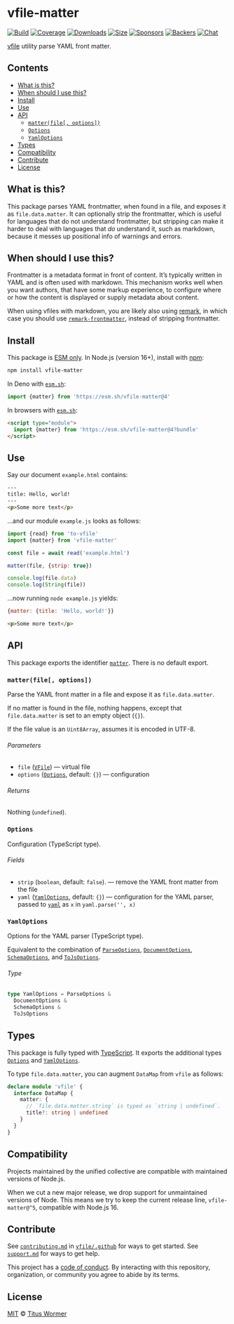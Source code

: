 # vfile-matter

[![Build][build-badge]][build]
[![Coverage][coverage-badge]][coverage]
[![Downloads][downloads-badge]][downloads]
[![Size][size-badge]][size]
[![Sponsors][sponsors-badge]][collective]
[![Backers][backers-badge]][collective]
[![Chat][chat-badge]][chat]

[vfile][] utility parse YAML front matter.

## Contents

*   [What is this?](#what-is-this)
*   [When should I use this?](#when-should-i-use-this)
*   [Install](#install)
*   [Use](#use)
*   [API](#api)
    *   [`matter(file[, options])`](#matterfile-options)
    *   [`Options`](#options)
    *   [`YamlOptions`](#yamloptions)
*   [Types](#types)
*   [Compatibility](#compatibility)
*   [Contribute](#contribute)
*   [License](#license)

## What is this?

This package parses YAML frontmatter, when found in a file, and exposes it as
`file.data.matter`.
It can optionally strip the frontmatter, which is useful for languages that do
not understand frontmatter, but stripping can make it harder to deal with
languages that *do* understand it, such as markdown, because it messes up
positional info of warnings and errors.

## When should I use this?

Frontmatter is a metadata format in front of content.
It’s typically written in YAML and is often used with markdown.
This mechanism works well when you want authors, that have some markup
experience, to configure where or how the content is displayed or supply
metadata about content.

When using vfiles with markdown, you are likely also using [remark][], in which
case you should use [`remark-frontmatter`][remark-frontmatter], instead of
stripping frontmatter.

## Install

This package is [ESM only][esm].
In Node.js (version 16+), install with [npm][]:

```sh
npm install vfile-matter
```

In Deno with [`esm.sh`][esmsh]:

```js
import {matter} from 'https://esm.sh/vfile-matter@4'
```

In browsers with [`esm.sh`][esmsh]:

```html
<script type="module">
  import {matter} from 'https://esm.sh/vfile-matter@4?bundle'
</script>
```

## Use

Say our document `example.html` contains:

```html
---
title: Hello, world!
---
<p>Some more text</p>
```

…and our module `example.js` looks as follows:

```js
import {read} from 'to-vfile'
import {matter} from 'vfile-matter'

const file = await read('example.html')

matter(file, {strip: true})

console.log(file.data)
console.log(String(file))
```

…now running `node example.js` yields:

```js
{matter: {title: 'Hello, world!'}}
```

```html
<p>Some more text</p>
```

## API

This package exports the identifier [`matter`][api-matter].
There is no default export.

### `matter(file[, options])`

Parse the YAML front matter in a file and expose it as `file.data.matter`.

If no matter is found in the file, nothing happens, except that
`file.data.matter` is set to an empty object (`{}`).

If the file value is an `Uint8Array`, assumes it is encoded in UTF-8.

###### Parameters

*   `file` ([`VFile`][vfile])
    — virtual file
*   `options` ([`Options`][api-options], default: `{}`)
    — configuration

###### Returns

Nothing (`undefined`).

### `Options`

Configuration (TypeScript type).

###### Fields

*   `strip` (`boolean`, default: `false`).
    — remove the YAML front matter from the file
*   `yaml` ([`YamlOptions`][api-yaml-options], default: `{}`)
    — configuration for the YAML parser, passed to [`yaml`][yaml] as `x` in
    `yaml.parse('', x)`

### `YamlOptions`

Options for the YAML parser (TypeScript type).

Equivalent to the combination of
[`ParseOptions`](https://eemeli.org/yaml/#parse-options),
[`DocumentOptions`](https://eemeli.org/yaml/#document-options),
[`SchemaOptions`](https://eemeli.org/yaml/#schema-options), and
[`ToJsOptions`](https://eemeli.org/yaml/#tojs-options).

###### Type

```ts
type YamlOptions = ParseOptions &
  DocumentOptions &
  SchemaOptions &
  ToJsOptions
```

## Types

This package is fully typed with [TypeScript][].
It exports the additional types [`Options`][api-options] and
[`YamlOptions`][api-yaml-options].

To type `file.data.matter`, you can augment `DataMap` from `vfile` as follows:

```ts
declare module 'vfile' {
  interface DataMap {
    matter: {
      // `file.data.matter.string` is typed as `string | undefined`.
      title?: string | undefined
    }
  }
}
```

## Compatibility

Projects maintained by the unified collective are compatible with maintained
versions of Node.js.

When we cut a new major release, we drop support for unmaintained versions of
Node.
This means we try to keep the current release line, `vfile-matter@^5`,
compatible with Node.js 16.

## Contribute

See [`contributing.md`][contributing] in [`vfile/.github`][health] for ways to
get started.
See [`support.md`][support] for ways to get help.

This project has a [code of conduct][coc].
By interacting with this repository, organization, or community you agree to
abide by its terms.

## License

[MIT][license] © [Titus Wormer][author]

<!-- Definitions -->

[build-badge]: https://github.com/vfile/vfile-matter/workflows/main/badge.svg

[build]: https://github.com/vfile/vfile-matter/actions

[coverage-badge]: https://img.shields.io/codecov/c/github/vfile/vfile-matter.svg

[coverage]: https://codecov.io/github/vfile/vfile-matter

[downloads-badge]: https://img.shields.io/npm/dm/vfile-matter.svg

[downloads]: https://www.npmjs.com/package/vfile-matter

[size-badge]: https://img.shields.io/badge/dynamic/json?label=minzipped%20size&query=$.size.compressedSize&url=https://deno.bundlejs.com/?q=vfile-matter

[size]: https://bundlejs.com/?q=vfile-matter

[sponsors-badge]: https://opencollective.com/unified/sponsors/badge.svg

[backers-badge]: https://opencollective.com/unified/backers/badge.svg

[collective]: https://opencollective.com/unified

[chat-badge]: https://img.shields.io/badge/chat-discussions-success.svg

[chat]: https://github.com/vfile/vfile/discussions

[npm]: https://docs.npmjs.com/cli/install

[esm]: https://gist.github.com/sindresorhus/a39789f98801d908bbc7ff3ecc99d99c

[esmsh]: https://esm.sh

[typescript]: https://www.typescriptlang.org

[contributing]: https://github.com/vfile/.github/blob/main/contributing.md

[support]: https://github.com/vfile/.github/blob/main/support.md

[health]: https://github.com/vfile/.github

[coc]: https://github.com/vfile/.github/blob/main/code-of-conduct.md

[license]: license

[author]: https://wooorm.com

[vfile]: https://github.com/vfile/vfile

[remark]: https://github.com/remarkjs/remark

[remark-frontmatter]: https://github.com/remarkjs/remark-frontmatter

[yaml]: https://github.com/eemeli/yaml

[api-matter]: #matterfile-options

[api-options]: #options

[api-yaml-options]: #yamloptions
